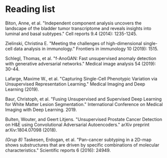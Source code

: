 # Reading list

Biton, Anne, et al. "Independent component analysis uncovers the landscape of the bladder tumor transcriptome and reveals insights into luminal and basal subtypes." Cell reports 9.4 (2014): 1235-1245.

Zielinski, Christina E. "Meeting the challenges of high-dimensional single-cell data analysis in immunology." Frontiers in immunology 10 (2019): 1515.

Schlegl, Thomas, et al. "f-AnoGAN: Fast unsupervised anomaly detection with generative adversarial networks." Medical image analysis 54 (2019): 30-44.

Lafarge, Maxime W., et al. "Capturing Single-Cell Phenotypic Variation via Unsupervised Representation Learning." Medical Imaging and Deep Learning (2019).

Baur, Christoph, et al. "Fusing Unsupervised and Supervised Deep Learning for White Matter Lesion Segmentation." International Conference on Medical Imaging with Deep Learning. 2019.

Bulten, Wouter, and Geert Litjens. "Unsupervised Prostate Cancer Detection on H&E using Convolutional Adversarial Autoencoders." arXiv preprint arXiv:1804.07098 (2018).

*(Grup 8)* Taskesen, Erdogan, et al. "Pan-cancer subtyping in a 2D-map shows substructures that are driven by specific combinations of molecular characteristics." Scientific reports 6 (2016): 24949.
